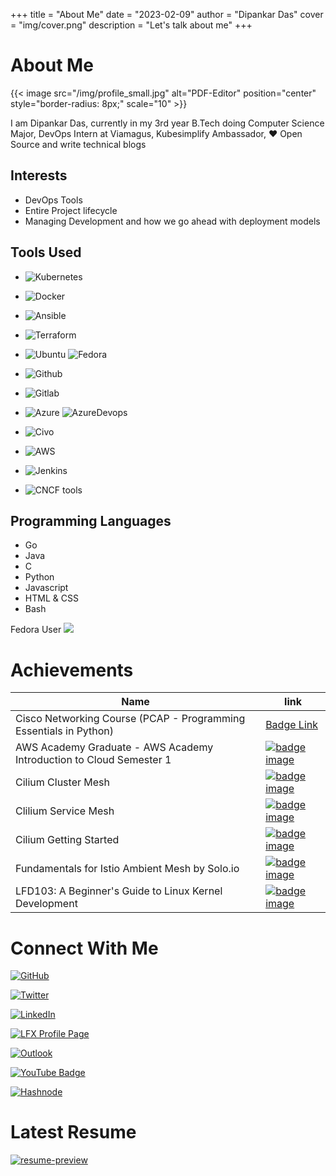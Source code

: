
+++
title = "About Me"
date = "2023-02-09"
author = "Dipankar Das"
cover = "img/cover.png"
description = "Let's talk about me"
+++

# About Me


{{< image src="/img/profile_small.jpg" alt="PDF-Editor" position="center" style="border-radius: 8px;" scale="10" >}}


I am Dipankar Das, currently in my 3rd year B.Tech doing Computer Science Major, DevOps Intern at Viamagus, Kubesimplify Ambassador, ♥️ Open Source and write technical blogs

## Interests
- DevOps Tools
- Entire Project lifecycle
- Managing Development and how we go ahead with deployment models

## Tools Used
- ![Kubernetes](https://img.shields.io/badge/Kubernetes-326CE5.svg?style=for-the-badge&logo=Kubernetes&logoColor=white)

- ![Docker](https://img.shields.io/badge/Docker-2496ED.svg?style=for-the-badge&logo=Docker&logoColor=white)

- ![Ansible](https://img.shields.io/badge/Ansible-EE0000.svg?style=for-the-badge&logo=Ansible&logoColor=white)

- ![Terraform](https://img.shields.io/badge/Terraform-7B42BC.svg?style=for-the-badge&logo=Terraform&logoColor=white)

- ![Ubuntu](https://img.shields.io/badge/Ubuntu-E95420.svg?style=for-the-badge&logo=Ubuntu&logoColor=white)  ![Fedora](https://img.shields.io/badge/Fedora-51A2DA.svg?style=for-the-badge&logo=Fedora&logoColor=white)

- ![Github](https://img.shields.io/badge/GitHub-181717.svg?style=for-the-badge&logo=GitHub&logoColor=white)

- ![Gitlab](https://img.shields.io/badge/GitLab-FC6D26.svg?style=for-the-badge&logo=GitLab&logoColor=white)

- ![Azure](https://img.shields.io/badge/Microsoft%20Azure-0078D4.svg?style=for-the-badge&logo=Microsoft-Azure&logoColor=white)  ![AzureDevops](https://img.shields.io/badge/Azure%20DevOps-0078D7.svg?style=for-the-badge&logo=Azure-DevOps&logoColor=white)

- ![Civo](https://img.shields.io/badge/Civo-239DFF.svg?style=for-the-badge&logo=Civo&logoColor=white)

- ![AWS](https://img.shields.io/badge/Amazon%20AWS-232F3E.svg?style=for-the-badge&logo=Amazon-AWS&logoColor=white)

- ![Jenkins](https://img.shields.io/badge/Jenkins-D24939.svg?style=for-the-badge&logo=Jenkins&logoColor=white)

- ![CNCF](https://img.shields.io/badge/CNCF-231F20.svg?style=for-the-badge&logo=CNCF&logoColor=white) tools

## Programming Languages
- Go
- Java
- C
- Python
- Javascript
- HTML & CSS
- Bash

Fedora User
![](https://img.shields.io/badge/Fedora-51A2DA.svg?style=for-the-badge&logo=Fedora&logoColor=white)

# Achievements

Name | link
-|-
Cisco Networking Course (PCAP - Programming Essentials in Python) | [Badge Link](https://drive.google.com/file/d/1a456llJhGmlh9lqQUGOJhjwtH5Soyhrp/view?usp=sharing)
AWS Academy Graduate - AWS Academy Introduction to Cloud Semester 1 | [![badge image](/img/badges/aws-academy-graduate-aws-academy-introduction-to-cloud-semester-1.png)](https://www.credly.com/badges/b5388332-916b-4118-9da1-a8c05a6166e9/public_url)
Cilium Cluster Mesh | [![badge image](/img/badges/cilium-cluster-mesh.png)](https://www.credly.com/badges/4cca6123-05fe-4446-9f1a-b7aa00fad681/public_url)
Clilium Service Mesh | [![badge image](/img/badges/cilium-service-mesh.png)](https://www.credly.com/badges/55f26118-8541-4836-9347-6cf8b404f5e9/public_url)
Cilium Getting Started | [![badge image](/img/badges/cilium-getting-started.png)](https://www.credly.com/badges/886d4bec-332f-461d-8747-d676ce3eb1e2/public_url)
Fundamentals for Istio Ambient Mesh by Solo.io | [![badge image](/img/badges/fundamentals-for-istio-ambient-mesh-by-solo-io.png)](https://www.credly.com/badges/66b3471a-394c-4f3e-b882-09969368d4bf/public_url)
LFD103: A Beginner's Guide to Linux Kernel Development | [![badge image](/img/badges/lfd103-a-beginner-s-guide-to-linux-kernel-development.png)](https://www.credly.com/badges/f158dc79-d161-4c73-a921-491f5c0d4c54/public_url)

# Connect With Me

[![GitHub](https://img.shields.io/badge/GitHub-181717.svg?style=for-the-badge&logo=GitHub&logoColor=white)](https://github.com/dipankardas011)

[![Twitter](https://img.shields.io/badge/Twitter-1DA1F2.svg?style=for-the-badge&logo=Twitter&logoColor=white)](https://twitter.com/DipankarDas011)

[![LinkedIn](https://img.shields.io/badge/LinkedIn-0A66C2.svg?style=for-the-badge&logo=LinkedIn&logoColor=white)](https://www.linkedin.com/in/dipankar-das-1324b6206/)

[![LFX Profile Page](https://img.shields.io/badge/Linux%20Foundation-003366.svg?style=for-the-badge&logo=Linux-Foundation&logoColor=white)](https://openprofile.dev/profile/dipsonu10)

[![Outlook](https://img.shields.io/badge/Gmail-EA4335.svg?style=for-the-badge&logo=Gmail&logoColor=white)](mailto:dipankardas0115@gmail.com)

[![YouTube Badge](https://img.shields.io/badge/YouTube-FF0000.svg?style=for-the-badge&logo=YouTube&logoColor=white)](https://www.youtube.com/channel/UCoLkuTgWPsQSeh0BhDFgXVw)

[![Hashnode](https://img.shields.io/badge/Hashnode-2962FF.svg?style=for-the-badge&logo=Hashnode&logoColor=white)](https://dipankardas011.hashnode.dev/)


# Latest Resume

[![resume-preview](/img/resume-preview.jpg)](https://raw.githubusercontent.com/dipankardas011/dipankardas011/main/Resume.pdf)

